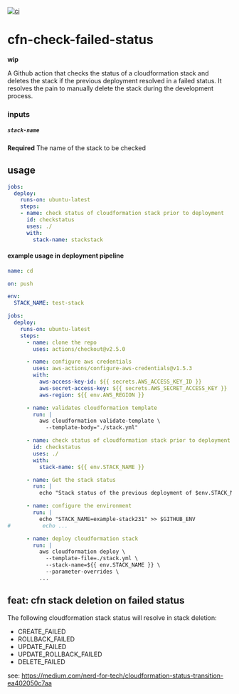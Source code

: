 [![ci](https://github.com/Balou9/cfn-check-failed-status/workflows/ci/badge.svg)](https://github.com/Balou9/cfn-check-failed-status/actions)

# cfn-check-failed-status

**wip**

A Github action that checks the status of a cloudformation stack and deletes the stack if the previous deployment resolved in a failed status. It resolves the pain to manually delete the stack during the development process.


### inputs

##### `stack-name`

**Required** The name of the stack to be checked

## usage

```yml
jobs:
  deploy:
    runs-on: ubuntu-latest
    steps:  
    - name: check status of cloudformation stack prior to deployment
      id: checkstatus
      uses: ./
      with:
        stack-name: stackstack
```

#### example usage in deployment pipeline

```yml
name: cd

on: push

env:
  STACK_NAME: test-stack

jobs:
  deploy:
    runs-on: ubuntu-latest
    steps:
      - name: clone the repo
        uses: actions/checkout@v2.5.0

      - name: configure aws credentials
        uses: aws-actions/configure-aws-credentials@v1.5.3
        with:
          aws-access-key-id: ${{ secrets.AWS_ACCESS_KEY_ID }}
          aws-secret-access-key: ${{ secrets.AWS_SECRET_ACCESS_KEY }}
          aws-region: ${{ env.AWS_REGION }}

      - name: validates cloudformation template
        run: |
          aws cloudformation validate-template \
            --template-body="./stack.yml"

      - name: check status of cloudformation stack prior to deployment
        id: checkstatus
        uses: ./
        with:
          stack-name: ${{ env.STACK_NAME }}

      - name: Get the stack status
        run: |
          echo "Stack status of the previous deployment of $env.STACK_NAME was ${{ steps.checkstatus.outputs }}"

      - name: configure the environment
        run: |
          echo "STACK_NAME=example-stack231" >> $GITHUB_ENV
#          echo ...

      - name: deploy cloudformation stack
        run: |
          aws cloudformation deploy \
            --template-file=./stack.yml \
            --stack-name=${{ env.STACK_NAME }} \
            --parameter-overrides \
          ...
```

## feat: cfn stack deletion on failed status

The following cloudformation stack status will resolve in stack deletion:

- CREATE_FAILED
- ROLLBACK_FAILED
- UPDATE_FAILED
- UPDATE_ROLLBACK_FAILED
- DELETE_FAILED

see: https://medium.com/nerd-for-tech/cloudformation-status-transition-ea402050c7aa
